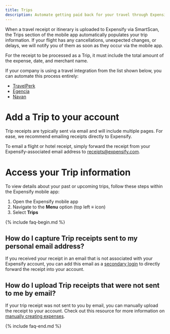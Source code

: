 ```yaml
---
title: Trips
description: Automate getting paid back for your travel through Expensify's Trips feature.
---
```


When a travel receipt or itinerary is uploaded to Expensify via SmartScan, the Trips section of the mobile app automatically populates your trip information. If your flight has any cancellations, unexpected changes, or delays, we will notify you of them as soon as they occur via the mobile app. 

For the receipt to be processed as a Trip, it must include the total amount of the expense, date, and merchant name. 

If your company is using a travel integration from the list shown below, you can automate this process entirely:
- [TravelPerk](https://help.expensify.com/articles/expensify-classic/integrations/travel-integrations/TravelPerk)
- [Egencia](https://help.expensify.com/articles/expensify-classic/integrations/travel-integrations/Egencia)
- [Navan](https://help.expensify.com/articles/expensify-classic/connections/Navan)

# Add a Trip to your account

Trip receipts are typically sent via email and will include multiple pages. For ease, we recommend emailing receipts directly to Expensify. 

To email a flight or hotel receipt, simply forward the receipt from your Expensify-associated email address to receipts@expensify.com.

# Access your Trip information

To view details about your past or upcoming trips, follow these steps within the Expensify mobile app:
1. Open the Expensify mobile app
2. Navigate to the **Menu** option (top left ≡ icon)
3. Select **Trips**

{% include faq-begin.md %}

## How do I capture Trip receipts sent to my personal email address?
If you received your receipt in an email that is not associated with your Expensify account, you can add this email as a [secondary login](https://help.expensify.com/articles/expensify-classic/settings/Change-or-add-email-address) to directly forward the receipt into your account.

## How do I upload Trip receipts that were not sent to me by email?
If your trip receipt was not sent to you by email, you can manually upload the receipt to your account. Check out this resource for more information on [manually creating expenses](https://help.expensify.com/articles/expensify-classic/expenses/Add-an-expense#add-an-expense-manually).

{% include faq-end.md %}
